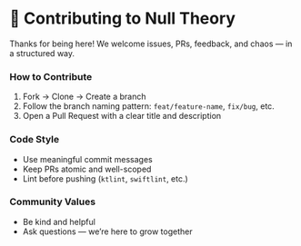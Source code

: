 # 🤝 Contributing to Null Theory

Thanks for being here! We welcome issues, PRs, feedback, and chaos — in a structured way.

### How to Contribute
1. Fork → Clone → Create a branch
2. Follow the branch naming pattern: `feat/feature-name`, `fix/bug`, etc.
3. Open a Pull Request with a clear title and description

### Code Style
- Use meaningful commit messages
- Keep PRs atomic and well-scoped
- Lint before pushing (`ktlint`, `swiftlint`, etc.)

### Community Values
- Be kind and helpful
- Ask questions — we’re here to grow together

